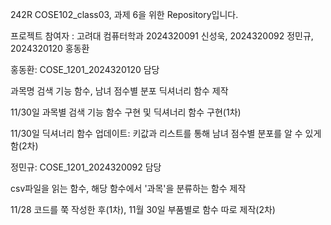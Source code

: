 <p>242R COSE102_class03, 과제 6을 위한 Repository입니다.</p>
<p>프로젝트 참여자 : 고려대 컴퓨터학과 2024320091 신성욱, 2024320092 정민규, 2024320120 홍동환</p>

<p>홍동환: COSE_1201_2024320120 담당</p>
<p>과목명 검색 기능 함수, 남녀 점수별 분포 딕셔너리 함수 제작</p>
<p>11/30일 과목별 검색 기능 함수 구현 및 딕셔너리 함수 구현(1차)</p>
<p>11/30일 딕셔너리 함수 업데이트: 키값과 리스트를 통해 남녀 점수별 분포를 알 수 있게함(2차)</p>

<p>정민규: COSE_1201_2024320092 담당</p>
<p>csv파일을 읽는 함수, 해당 함수에서 '과목'을 분류하는 함수 제작</p>
<p>11/28 코드를 쭉 작성한 후(1차), 11월 30일 부품별로 함수 따로 제작(2차)</p>
